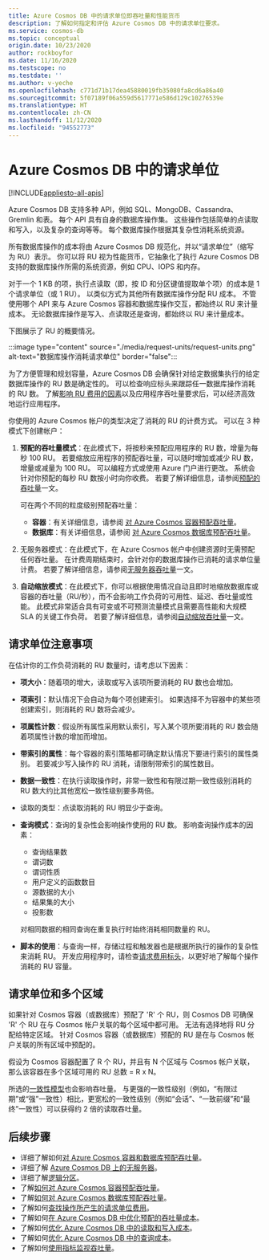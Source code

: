 ```yaml
---
title: Azure Cosmos DB 中的请求单位即吞吐量和性能货币
description: 了解如何指定和评估 Azure Cosmos DB 中的请求单位要求。
ms.service: cosmos-db
ms.topic: conceptual
origin.date: 10/23/2020
author: rockboyfor
ms.date: 11/16/2020
ms.testscope: no
ms.testdate: ''
ms.author: v-yeche
ms.openlocfilehash: c771d71b17dea45880019fb35080fa8cd6a86a40
ms.sourcegitcommit: 5f07189f06a559d5617771e586d129c10276539e
ms.translationtype: HT
ms.contentlocale: zh-CN
ms.lasthandoff: 11/12/2020
ms.locfileid: "94552773"
---
```

# <a name="request-units-in-azure-cosmos-db"></a>Azure Cosmos DB 中的请求单位
[!INCLUDE[appliesto-all-apis](includes/appliesto-all-apis.md)]

Azure Cosmos DB 支持多种 API，例如 SQL、MongoDB、Cassandra、Gremlin 和表。 每个 API 具有自身的数据库操作集。 这些操作包括简单的点读取和写入，以及复杂的查询等等。 每个数据库操作根据其复杂性消耗系统资源。

所有数据库操作的成本将由 Azure Cosmos DB 规范化，并以“请求单位”（缩写为 RU）表示。  你可以将 RU 视为性能货币，它抽象化了执行 Azure Cosmos DB 支持的数据库操作所需的系统资源，例如 CPU、IOPS 和内存。

对于一个 1 KB 的项，执行点读取（即，按 ID 和分区键值提取单个项）的成本是 1 个请求单位（或 1 RU）。 以类似方式为其他所有数据库操作分配 RU 成本。 不管使用哪个 API 来与 Azure Cosmos 容器和数据库操作交互，都始终以 RU 来计量成本。 无论数据库操作是写入、点读取还是查询，都始终以 RU 来计量成本。

下图展示了 RU 的概要情况。

:::image type="content" source="./media/request-units/request-units.png" alt-text="数据库操作消耗请求单位" border="false":::

为了方便管理和规划容量，Azure Cosmos DB 会确保针对给定数据集执行的给定数据库操作的 RU 数是确定性的。 可以检查响应标头来跟踪任一数据库操作消耗的 RU 数。 了解[影响 RU 费用的因素](request-units.md#request-unit-considerations)以及应用程序吞吐量要求后，可以经济高效地运行应用程序。

你使用的 Azure Cosmos 帐户的类型决定了消耗的 RU 的计费方式。 可以在 3 种模式下创建帐户：

1. **预配的吞吐量模式**：在此模式下，将按秒来预配应用程序的 RU 数，增量为每秒 100 RU。 若要缩放应用程序的预配吞吐量，可以随时增加或减少 RU 数，增量或减量为 100 RU。 可以编程方式或使用 Azure 门户进行更改。 系统会针对你预配的每秒 RU 数按小时向你收费。 若要了解详细信息，请参阅[预配的吞吐量](set-throughput.md)一文。

    可在两个不同的粒度级别预配吞吐量：

    * **容器**：有关详细信息，请参阅 [对 Azure Cosmos 容器预配吞吐量](how-to-provision-container-throughput.md)。
    * **数据库**：有关详细信息，请参阅 [对 Azure Cosmos 数据库预配吞吐量](how-to-provision-database-throughput.md)。

2. 无服务器模式：在此模式下，在 Azure Cosmos 帐户中创建资源时无需预配任何吞吐量。 在计费周期结束时，会针对你的数据库操作已消耗的请求单位量计费。 若要了解详细信息，请参阅[无服务器吞吐量](serverless.md)一文。 

3. **自动缩放模式**：在此模式下，你可以根据使用情况自动且即时地缩放数据库或容器的吞吐量（RU/秒），而不会影响工作负荷的可用性、延迟、吞吐量或性能。 此模式非常适合具有可变或不可预测流量模式且需要高性能和大规模 SLA 的关键工作负荷。 若要了解详细信息，请参阅[自动缩放吞吐量](provision-throughput-autoscale.md)一文。 

## <a name="request-unit-considerations"></a>请求单位注意事项

在估计你的工作负荷消耗的 RU 数量时，请考虑以下因素：

* **项大小**：随着项的增大，读取或写入该项所要消耗的 RU 数也会增加。

* **项索引**：默认情况下会自动为每个项创建索引。 如果选择不为容器中的某些项创建索引，则消耗的 RU 数将会减少。

* **项属性计数**：假设所有属性采用默认索引，写入某个项所要消耗的 RU 数会随着项属性计数的增加而增加。

* **带索引的属性**：每个容器的索引策略都可确定默认情况下要进行索引的属性类别。 若要减少写入操作的 RU 消耗，请限制带索引的属性数目。

* **数据一致性**：在执行读取操作时，非常一致性和有限过期一致性级别消耗的 RU 数大约比其他宽松一致性级别要多两倍。

* 读取的类型：点读取消耗的 RU 明显少于查询。

* **查询模式**：查询的复杂性会影响操作使用的 RU 数。 影响查询操作成本的因素： 

    * 查询结果数
    * 谓词数
    * 谓词性质
    * 用户定义的函数数目
    * 源数据的大小
    * 结果集的大小
    * 投影数

    对相同数据的相同查询在重复执行时始终消耗相同数量的 RU。

* **脚本的使用**：与查询一样，存储过程和触发器也是根据所执行的操作的复杂性来消耗 RU。 开发应用程序时，请检查[请求费用标头](./optimize-cost-reads-writes.md#measuring-the-ru-charge-of-a-request)，以更好地了解每个操作消耗的 RU 容量。

## <a name="request-units-and-multiple-regions"></a>请求单位和多个区域

如果针对 Cosmos 容器（或数据库）预配了 'R' 个 RU，则 Cosmos DB 可确保 'R' 个 RU 在与 Cosmos 帐户关联的每个区域中都可用。    无法有选择地将 RU 分配给特定区域。 针对 Cosmos 容器（或数据库）预配的 RU 是在与 Cosmos 帐户关联的所有区域中预配的。

假设为 Cosmos 容器配置了 R 个 RU，并且有 N 个区域与 Cosmos 帐户关联，那么该容器在多个区域可用的 RU 总数 = R x N。

所选的[一致性模型](consistency-levels.md)也会影响吞吐量。 与更强的一致性级别（例如，“有限过期”或“强”一致性）相比，更宽松的一致性级别（例如“会话”、“一致前缀”和“最终”一致性）可以获得约 2 倍的读取吞吐量。

## <a name="next-steps"></a>后续步骤

- 详细了解如何[对 Azure Cosmos 容器和数据库预配吞吐量](set-throughput.md)。
- 详细了解 [Azure Cosmos DB 上的无服务器](serverless.md)。
- 详细了解[逻辑分区](./partitioning-overview.md)。
- 了解[如何对 Azure Cosmos 容器预配吞吐量](how-to-provision-container-throughput.md)。
- 了解[如何对 Azure Cosmos 数据库预配吞吐量](how-to-provision-database-throughput.md)。
- 了解如何[查找操作所产生的请求单位费用](find-request-unit-charge.md)。
- 了解如何[在 Azure Cosmos DB 中优化预配的吞吐量成本](optimize-cost-throughput.md)。
- 了解如何[优化 Azure Cosmos DB 中的读取和写入成本](optimize-cost-reads-writes.md)。
- 了解如何[优化 Azure Cosmos DB 中的查询成本](./optimize-cost-reads-writes.md)。
- 了解如何[使用指标监视吞吐量](use-metrics.md)。

<!-- Update_Description: update meta properties, wording update, update link -->